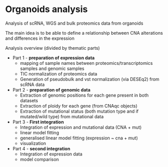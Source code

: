 # Organoids analysis

Analysis of scRNA, WGS and bulk proteomics data from organoids

The main idea is to be able to define a relationship between CNA alterations and differences in the expression

Analysis overview (divided by thematic parts)

-   Part 1 - **preparation of expression data**
    -   mapping of sample names between proteomics/transcriptomics samples and genomic samples
    -   TIC normalization of proteomics data
    -   Generation of pseudobulk and vst normalization (via DESEq2) from scRNA data
-   Part 2 - **preparation of genomic data**
    -   Extraction of genomic positions for each gene present in both datasets
    -   Extraction of ploidy for each gene (from CNAqc objects)
    -   Extraction of mutational status (both mutation type and if mutated/wild type) from mutational data
-   Part 3 - **First integration**
    -   Integration of expression and mutational data (CNA + mut)
    -   linear model fitting
    -   generalised linear model fitting (expression \~ cna + mut)
    -   visualization
-   Part 4 - **second integration**
    -   Integration of expression data
    -   model comparison
